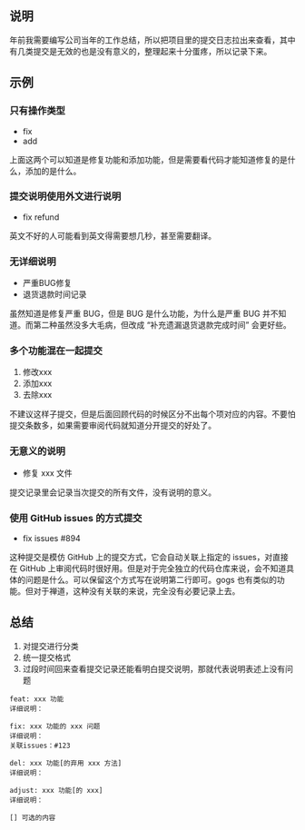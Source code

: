 ## 说明

年前我需要编写公司当年的工作总结，所以把项目里的提交日志拉出来查看，其中有几类提交是无效的也是没有意义的，整理起来十分蛋疼，所以记录下来。

## 示例

### 只有操作类型

* fix
* add

上面这两个可以知道是修复功能和添加功能，但是需要看代码才能知道修复的是什么，添加的是什么。

### 提交说明使用外文进行说明

* fix refund

英文不好的人可能看到英文得需要想几秒，甚至需要翻译。

### 无详细说明

* 严重BUG修复
* 退货退款时间记录

虽然知道是修复严重 BUG，但是 BUG 是什么功能，为什么是严重 BUG 并不知道。而第二种虽然没多大毛病，但改成 “补充遗漏退货退款完成时间” 会更好些。

### 多个功能混在一起提交

1. 修改xxx
2. 添加xxx
3. 去除xxx

不建议这样子提交，但是后面回顾代码的时候区分不出每个项对应的内容。不要怕提交条数多，如果需要审阅代码就知道分开提交的好处了。

### 无意义的说明

* 修复 xxx 文件

提交记录里会记录当次提交的所有文件，没有说明的意义。

### 使用 GitHub issues 的方式提交

* fix issues #894

这种提交是模仿 GitHub 上的提交方式，它会自动关联上指定的 issues，对直接在 GitHub 上审阅代码时很好用。但是对于完全独立的代码仓库来说，会不知道具体的问题是什么。可以保留这个方式写在说明第二行即可。gogs 也有类似的功能。但对于禅道，这种没有关联的来说，完全没有必要记录上去。

## 总结

1. 对提交进行分类
2. 统一提交格式
3. 过段时间回来查看提交记录还能看明白提交说明，那就代表说明表述上没有问题

```
feat: xxx 功能
详细说明：

fix: xxx 功能的 xxx 问题
详细说明：
关联issues：#123

del: xxx 功能[的弃用 xxx 方法]
详细说明：

adjust: xxx 功能[的 xxx]
详细说明：

[] 可选的内容
```
